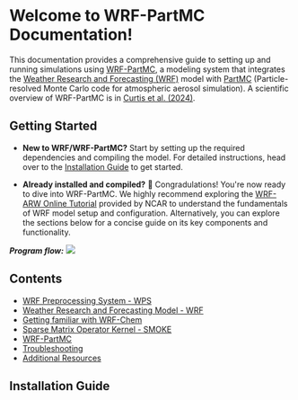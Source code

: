 # Welcome to WRF-PartMC Documentation!

This documentation provides a comprehensive guide to setting up and running simulations using 
[WRF-PartMC](https://github.com/open-atmos/wrf-partmc), a modeling system that integrates the 
[Weather Research and Forecasting (WRF)](https://www.mmm.ucar.edu/models/wrf) model with 
[PartMC](https://github.com/compdyn/partmc) (Particle-resolved Monte Carlo code for 
atmospheric aerosol simulation). A scientific overview of WRF-PartMC is in 
[Curtis et al. (2024)](https://egusphere.copernicus.org/preprints/2024/egusphere-2024-825/).

## Getting Started
* **New to WRF/WRF-PartMC?** Start by setting up the required dependencies and compiling the model. 
For detailed instructions, head over to the [Installation Guide](#installation-guide) to get started.

* **Already installed and compiled?** 🎉 Congradulations! You're now 
ready to dive into WRF-PartMC. We highly recommend 
exploring the [WRF-ARW Online Tutorial](https://www2.mmm.ucar.edu/wrf/OnLineTutorial/Introduction/index.php) 
provided by NCAR to understand the fundamentals of WRF model setup and configuration. Alternatively, you can 
explore the sections below for a concise guide on its key components and functionality. 

_**Program flow:**_
![](assets/img/anthro_emis.png)

## Contents
* [WRF Preprocessing System - WPS](wps.md)
* [Weather Research and Forecasting Model - WRF](wrf.md)
* [Getting familiar with WRF-Chem](wrf-chem.md)
* [Sparse Matrix Operator Kernel - SMOKE](smoke.md)
* [WRF-PartMC](wrf-partmc.md)
* [Troubleshooting](troubleshooting.md)
* [Additional Resources](resources.md)

## Installation Guide